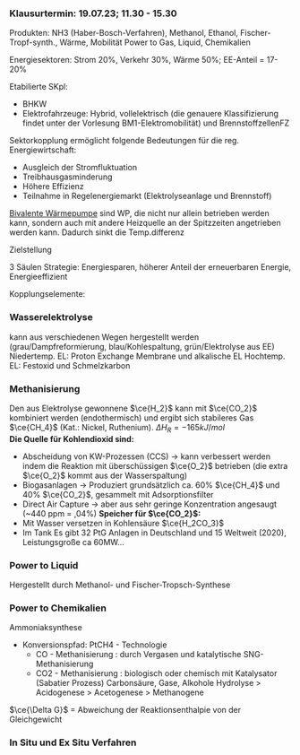 ### Klausurtermin: 19.07.23; 11.30 - 15.30

Produkten:  NH3 (Haber-Bosch-Verfahren), Methanol, Ethanol, Fischer-Tropf-synth., Wärme, Mobilität
Power to Gas, Liquid, Chemikalien

Energiesektoren: Strom 20%, Verkehr 30%, Wärme 50%; EE-Anteil = 17-20%

Etabilierte SKpl:
- BHKW
- Elektrofahrzeuge: Hybrid, vollelektrisch (die genauere Klassifizierung findet unter der Vorlesung BM1-Elektromobilität) und BrennstoffzellenFZ

Sektorkopplung ermöglicht folgende Bedeutungen für die reg. Energiewirtschaft:
- Ausgleich der Stromfluktuation
- Treibhausgasminderung
- Höhere Effizienz
- Teilnahme in Regelenergiemarkt (Elektrolyseanlage und Brennstoff)

[Bivalente Wärmepumpe](https://www.heizungsfinder.de/waermepumpe/heizen-kuehlen/monovalent-bivalent) sind WP, die nicht nur allein betrieben werden kann, sondern auch mit andere Heizquelle an der Spitzzeiten angetrieben werden kann. Dadurch sinkt die Temp.differenz

Zielstellung

3 Säulen Strategie: Energiesparen, höherer Anteil der erneuerbaren Energie, Energieeffizient

Kopplungselemente: 

### Wasserelektrolyse
kann aus verschiedenen Wegen hergestellt werden (grau/Dampfreformierung, blau/Kohlespaltung, grün/Elektrolyse aus EE)
Niedertemp. EL: Proton Exchange Membrane und alkalische EL
Hochtemp. EL: Festoxid und Schmelzkarbon

### Methanisierung
Den aus Elektrolyse gewonnene $\ce{H_2}$ kann mit $\ce{CO_2}$ kombiniert werden (endothermisch) und ergibt sich stabileres Gas $\ce{CH_4}$ (Kat.: Nickel, Ruthenium). $\Delta H_R = -165 kJ/mol$  
**Die Quelle für Kohlendioxid sind:** 
- Abscheidung von KW-Prozessen (CCS) -> kann verbessert werden indem die Reaktion mit überschüssigen $\ce{O_2}$ betrieben (die extra $\ce{O_2}$ kommt aus der Wasserspaltung)
- Biogasanlagen -> Produziert grundsätzlich ca. 60% $\ce{CH_4}$ und 40% $\ce{CO_2}$, gesammelt mit Adsorptionsfilter
- Direct Air Capture -> aber aus sehr geringe Konzentration angesaugt (~440 ppm = ,04%)
**Speicher für $\ce{CO_2}$:**
- Mit Wasser versetzen in Kohlensäure $\ce{H_2CO_3}$ 
- Im Tank
Es gibt 32 PtG Anlagen in Deutschland und 15 Weltweit (2020), Leistungsgroße ca 60MW...

### Power to Liquid
Hergestellt durch Methanol- und Fischer-Tropsch-Synthese

### Power to Chemikalien
Ammoniaksynthese

- Konversionspfad: PtCH4 - Technologie
	- CO - Methanisierung : durch Vergasen und katalytische SNG-Methanisierung
	- CO2 - Methanisierung : biologisch oder chemisch mit Katalysator (Sabatier Prozess)
			Carbonsäure, Gase, Alkohole
Hydrolyse > Acidogenese > Acetogenese > Methanogene

$\ce{\Delta G}$ = Abweichung der Reaktionsenthalpie von der Gleichgewicht

### In Situ und Ex Situ Verfahren
